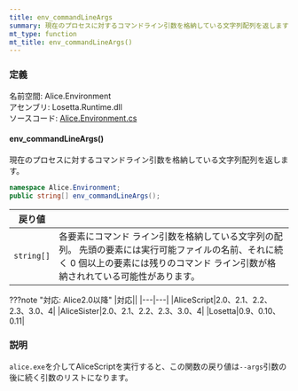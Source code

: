 ```yaml
---
title: env_commandLineArgs
summary: 現在のプロセスに対するコマンドライン引数を格納している文字列配列を返します
mt_type: function
mt_title: env_commandLineArgs()
---
```

### 定義
名前空間: Alice.Environment<br/>
アセンブリ: Losetta.Runtime.dll<br/>
ソースコード: [Alice.Environment.cs](https://github.com/WSOFT-Project/Losetta/blob/master/Losetta.Runtime/Alice.Environment.cs)

#### env_commandLineArgs()

現在のプロセスに対するコマンドライン引数を格納している文字列配列を返します。

```cs title="AliceScript"
namespace Alice.Environment;
public string[] env_commandLineArgs();
```

|戻り値| |
|-|-|
|`string[]`|各要素にコマンド ライン引数を格納している文字列の配列。 先頭の要素には実行可能ファイルの名前、それに続く 0 個以上の要素には残りのコマンド ライン引数が格納されれている可能性があります。|

???note "対応: Alice2.0以降"
    |対応||
    |---|---|
    |AliceScript|2.0、2.1、2.2、2.3、3.0、4|
    |AliceSister|2.0、2.1、2.2、2.3、3.0、4|
    |Losetta|0.9、0.10、0.11|

### 説明
`alice.exe`を介してAliceScriptを実行すると、この関数の戻り値は`--args`引数の後に続く引数のリストになります。